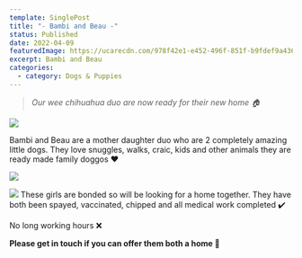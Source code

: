 ```yaml
---
template: SinglePost
title: "- Bambi and Beau -"
status: Published
date: 2022-04-09
featuredImage: https://ucarecdn.com/978f42e1-e452-496f-851f-b9fdef9a4360/-/crop/596x484/0,133/-/preview/
excerpt: Bambi and Beau
categories:
  - category: Dogs & Puppies
---
```

> *Our wee chihuahua duo are now ready for their new home 🏠*

![](https://ucarecdn.com/b1a97bbd-7b1c-46d9-9ed3-c45a7aa53138/)

Bambi and Beau are a mother daughter duo who are 2 completely amazing little dogs. They love snuggles, walks, craic, kids and other animals they are ready made family doggos ❤️

![](https://ucarecdn.com/56b4793d-ba17-440e-9414-5eeef9b373aa/)

![](https://ucarecdn.com/390f876f-44da-4bc1-9d45-6ce6db5569fa/)
These girls are bonded so will be looking for a home together. They have both been spayed, vaccinated, chipped and all medical work completed ✔️ 

No long working hours ❌


**Please get in touch if you can offer them both a home 🏡**